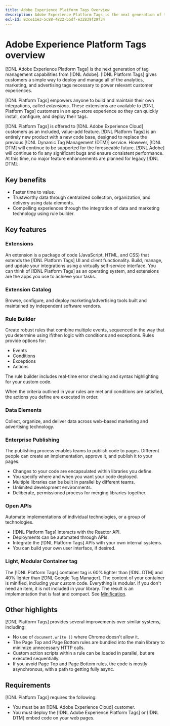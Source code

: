 ```yaml
---
title: Adobe Experience Platform Tags Overview
description: Adobe Experience Platform Tags is the next generation of tag management capabilities from Adobe. Platform Tags gives customers a simple way to deploy and manage all of the analytics, marketing, and advertising tags necessary to power relevant customer experiences.
exl-id: 93ce11e3-5c88-4822-b5df-e32839f29f34
---
```

# Adobe Experience Platform Tags overview

[!DNL Adobe Experience Platform Tags] is the next generation of tag management capabilities from [!DNL Adobe]. [!DNL Platform Tags] gives customers a simple way to deploy and manage all of the analytics, marketing, and advertising tags necessary to power relevant customer experiences.

[!DNL Platform Tags] empowers anyone to build and maintain their own integrations, called _extensions_. These extensions are available to [!DNL Platform Tags] customers in an app-store experience so they can quickly install, configure, and deploy their tags.

[!DNL Platform Tags] is offered to [!DNL Adobe Experience Cloud] customers as an included, value-add feature. [!DNL Platform Tags] is an entirely new product with a new code base, designed to replace the previous [!DNL Dynamic Tag Management (DTM)] service. However, [!DNL DTM] will continue to be supported for the foreseeable future. [!DNL Adobe] will continue to fix any significant bugs and ensure consistent performance. At this time, no major feature enhancements are planned for legacy [!DNL DTM].

## Key benefits

* Faster time to value.
* Trustworthy data through centralized collection, organization, and delivery using data elements.
* Compelling experiences through the integration of data and marketing technology using rule builder.

## Key features

### Extensions

An extension is a package of code (JavaScript, HTML, and CSS) that extends the [!DNL Platform Tags] UI and client functionality. Build, manage, and update your integrations using a virtually self-service interface. You can think of [!DNL Platform Tags] as an operating system, and extensions are the apps you use to achieve your tasks.

### Extension Catalog

Browse, configure, and deploy marketing/advertising tools built and maintained by independent software vendors.

### Rule Builder

Create robust rules that combine multiple events, sequenced in the way that you determine using if/then logic with conditions and exceptions. Rules provide options for:

* Events
* Conditions
* Exceptions
* Actions

The rule builder includes real-time error checking and syntax highlighting for your custom code.

When the criteria outlined in your rules are met and conditions are satisfied, the actions you define are executed in order.

### Data Elements

Collect, organize, and deliver data across web-based marketing and advertising technology.

### Enterprise Publishing

The publishing process enables teams to publish code to pages. Different people can create an implementation, approve it, and publish it to your pages.

* Changes to your code are encapsulated within libraries you define.
* You specify where and when you want your code deployed.
* Multiple libraries can be built in parallel by different teams.
* Unlimited development environments.
* Deliberate, permissioned process for merging libraries together.

### Open APIs

Automate implementations of individual technologies, or a group of technologies.

* [!DNL Platform Tags] interacts with the Reactor API.
* Deployments can be automated through APIs.
* Integrate the [!DNL Platform Tags] APIs with your own internal systems.
* You can build your own user interface, if desired.

### Light, Modular Container tag

The [!DNL Platform Tags] container tag is 60% lighter than [!DNL DTM] and 40% lighter than [!DNL Google Tag Manager]. The content of your container is minified, including your custom code. Everything is modular. If you don't need an item, it is not included in your library. The result is an implementation that is fast and compact. See [Minification](/help/launch-reference/publishing/builds.md).

## Other highlights

[!DNL Platform Tags] provides several improvements over similar systems, including:

* No use of `document.write ()` where Chrome doesn't allow it.
* The Page Top and Page Bottom rules are bundled into the main library to minimize unnecessary HTTP calls.
* Custom action scripts within a rule can be loaded in parallel, but are executed sequentially.
* If you avoid Page Top and Page Bottom rules, the code is mostly asynchronous, with a path to getting fully async.

## Requirements

[!DNL Platform Tags] requires the following:

* You must be an [!DNL Adobe Experience Cloud] customer.
* You must deploy the [!DNL Adobe Experience Platform Tags] or [!DNL DTM] embed code on your web pages.

